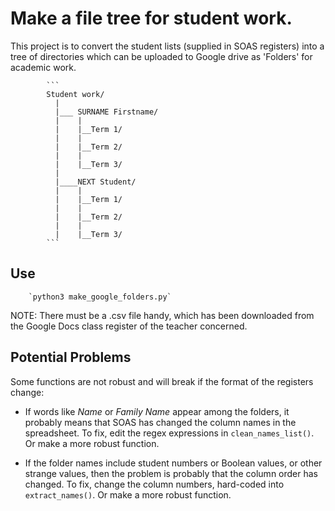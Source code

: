 # Make a file tree for student work.

This project is to convert the student lists (supplied in
SOAS registers) into a tree of directories which can be
uploaded to Google drive as 'Folders' for academic work.

            ```
            Student work/
              |
              |___ SURNAME Firstname/
              |    |
              |    |__Term 1/
              |    |
              |    |__Term 2/
              |    |
              |    |__Term 3/
              |
              |____NEXT Student/
              |    |
              |    |__Term 1/
              |    |
              |    |__Term 2/
              |    |
              |    |__Term 3/
            ```

## Use
        `python3 make_google_folders.py`

NOTE: There must be a .csv file handy, which has been
downloaded from the Google Docs class register of the
teacher concerned.

## Potential Problems

Some functions are not robust and will break if the
format of the registers change:

  * If words like *Name* or *Family Name* appear among
    the folders, it probably means that SOAS has changed
    the column names in the spreadsheet.
    To fix, edit the regex expressions in
    `clean_names_list()`. Or make a more robust function.

  * If the folder names include student numbers or Boolean
    values, or other strange values, then the problem is
    probably that the column order has changed.
    To fix, change the column numbers, hard-coded into
    `extract_names()`. Or make a more robust function.
